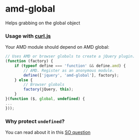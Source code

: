 amd-global
==========

Helps grabbing on the global object

### Usage with [curl.js](https://github.com/cujojs/curl)

Your AMD module should depend on AMD global:

```js
// Uses AMD or browser globals to create a jQuery plugin.
(function (factory) {
    if (typeof define === 'function' && define.amd) {
        // AMD. Register as an anonymous module.
        define(['jquery', 'amd-global'], factory);
    } else {
        // Browser globals
        factory(jQuery, this);
    }
}(function ($, global, undefined) {
...
}));
```

### Why protect `undefined`?

You can read about it in this [SO question](http://stackoverflow.com/questions/8275658/passing-window-and-undefined-to-an-immediately-invoked-anonymous-function-why)


